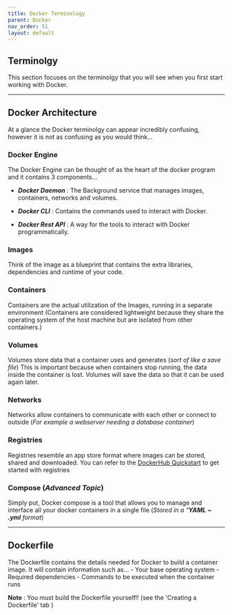 ```yaml
---
title: Docker Terminology
parent: Docker
nav_order: 51
layout: default
---
```


## Terminolgy

This section focuses on the terminolgy that you will see when you first start working with Docker.

---

## Docker Architecture

At a glance the Docker terminolgy can appear incredibly confusing, however it is not as confusing as you would think...

### Docker Engine

The Docker Engine can be thought of as the heart of the docker program and it contains 3 components...

- **_Docker Daemon_** : The Background service that manages images, containers, networks and volumes.

- **_Docker CLI_** : Contains the commands used to interact with Docker.

- **_Docker Rest API_** : A way for the tools to interact with Docker programmatically.

### Images
Think of the image as a blueprint that contains the extra libraries, dependencies and runtime of your code.

### Containers

Containers are the actual utilization of the Images, running in a separate environment (Containers are considered lightweight because they share the operating system of the host machine but are isolated from other containers.)

### Volumes

Volumes store data that a container uses and generates (*sort of like a save file*) This is important because when containers stop running, the data inside the container is lost. Volumes will save the data so that it can be used again later.

### Networks

Networks allow containers to communicate with each other or connect to outside (*For example a webserver needing a database container*)

### Registries

Registries resemble an app store format where images can be stored, shared and downloaded. You can refer to the [DockerHub Quickstart](https://docs.docker.com/docker-hub/quickstart/) to get started with registries

### Compose (_Advanced Topic_)

Simply put, Docker compose is a tool that allows you to manage and interface all your docker containers in a single file (*Stored in a "**_YAML ~ .yml_** format*)

---

## Dockerfile

The Dockerfile contains the details needed for Docker to build a container image. It will contain information such as... - Your base operating system - Required dependencies - Commands to be executed when the container runs

**Note** : You must build the Dockerfile yourself!! (see the 'Creating a Dockerfile' tab )
